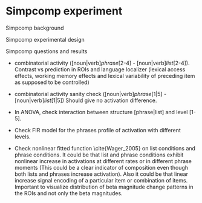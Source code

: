 # Simpcomp experiment



Simpcomp background


Simpcomp experimental design


Simpcomp questions and results
+ combinatorial activity ([noun|verb]_phrase_[2-4] - [noun|verb]_list_[2-4]). Contrast vs prediction in ROIs and language localizer (lexical access effects, working memory effects and lexical variability of preceding item as supposed to be controlled)

+ combinatorial activity sanity check ([noun|verb]_phrase_[1|5] - [noun|verb]_list_[1|5]) Should give no activation difference.

+ In ANOVA, check interaction between structure [phrase|list] and level [1-5].

+ Check FIR model for the phrases profile of activation with different levels.

+ Check nonlinear fitted function \cite{Wager_2005} on list conditions and phrase conditions. It could be that list and phrase conditions exhibit nonlinear increase in activations at different rates or in different phrase moments (This could be a clear indicator of composition even though both lists and phrases increase activation). Also it could be that linear increase signal encoding of a particular item or combination of items. Important to visualize distribution of beta magnitude change patterns in the ROIs and not only the beta magnitudes.
